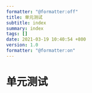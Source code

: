 ```yaml
---
formatter: "@formatter:off"
title: 单元测试 
subtitle: index 
summary: index 
tags: [] 
date: 2021-03-19 10:40:54 +800 
version: 1.0
formatter: "@formatter:on"
---
```


# 单元测试